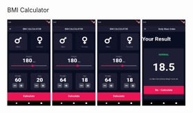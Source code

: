 BMI Calculator


<img src="BMI Input.png" width="100" height="200">  <img src="BMI Gender1.png" width="100" height="200"> <img src="BMI Gender2.png" width="100" height="200">  <img src="BMI Output.png" width="100" height="200">
